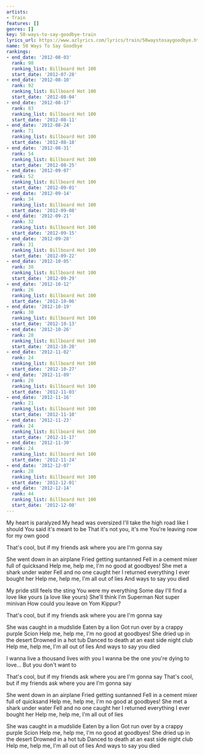 ```yaml
---
artists:
- Train
features: []
genres: []
key: 50-ways-to-say-goodbye-train
lyrics_url: https://www.azlyrics.com/lyrics/train/50waystosaygoodbye.html
name: 50 Ways To Say Goodbye
rankings:
- end_date: '2012-08-03'
  rank: 98
  ranking_list: Billboard Hot 100
  start_date: '2012-07-28'
- end_date: '2012-08-10'
  rank: 92
  ranking_list: Billboard Hot 100
  start_date: '2012-08-04'
- end_date: '2012-08-17'
  rank: 83
  ranking_list: Billboard Hot 100
  start_date: '2012-08-11'
- end_date: '2012-08-24'
  rank: 71
  ranking_list: Billboard Hot 100
  start_date: '2012-08-18'
- end_date: '2012-08-31'
  rank: 54
  ranking_list: Billboard Hot 100
  start_date: '2012-08-25'
- end_date: '2012-09-07'
  rank: 52
  ranking_list: Billboard Hot 100
  start_date: '2012-09-01'
- end_date: '2012-09-14'
  rank: 34
  ranking_list: Billboard Hot 100
  start_date: '2012-09-08'
- end_date: '2012-09-21'
  rank: 32
  ranking_list: Billboard Hot 100
  start_date: '2012-09-15'
- end_date: '2012-09-28'
  rank: 31
  ranking_list: Billboard Hot 100
  start_date: '2012-09-22'
- end_date: '2012-10-05'
  rank: 30
  ranking_list: Billboard Hot 100
  start_date: '2012-09-29'
- end_date: '2012-10-12'
  rank: 26
  ranking_list: Billboard Hot 100
  start_date: '2012-10-06'
- end_date: '2012-10-19'
  rank: 30
  ranking_list: Billboard Hot 100
  start_date: '2012-10-13'
- end_date: '2012-10-26'
  rank: 28
  ranking_list: Billboard Hot 100
  start_date: '2012-10-20'
- end_date: '2012-11-02'
  rank: 24
  ranking_list: Billboard Hot 100
  start_date: '2012-10-27'
- end_date: '2012-11-09'
  rank: 20
  ranking_list: Billboard Hot 100
  start_date: '2012-11-03'
- end_date: '2012-11-16'
  rank: 21
  ranking_list: Billboard Hot 100
  start_date: '2012-11-10'
- end_date: '2012-11-23'
  rank: 24
  ranking_list: Billboard Hot 100
  start_date: '2012-11-17'
- end_date: '2012-11-30'
  rank: 24
  ranking_list: Billboard Hot 100
  start_date: '2012-11-24'
- end_date: '2012-12-07'
  rank: 28
  ranking_list: Billboard Hot 100
  start_date: '2012-12-01'
- end_date: '2012-12-14'
  rank: 44
  ranking_list: Billboard Hot 100
  start_date: '2012-12-08'
---
```


My heart is paralyzed
My head was oversized
I'll take the high road like I should
You said it's meant to be
That it's not you, it's me
You're leaving now for my own good

That's cool, but if my friends ask where you are I'm gonna say

She went down in an airplane
Fried getting suntanned
Fell in a cement mixer full of quicksand
Help me, help me, I'm no good at goodbyes!
She met a shark under water
Fell and no one caught her
I returned everything I ever bought her
Help me, help me, I'm all out of lies
And ways to say you died

My pride still feels the sting
You were my everything
Some day I'll find a love like yours (a love like yours)
She'll think I'm Superman
Not super minivan
How could you leave on Yom Kippur?

That's cool, but if my friends ask where you are I'm gonna say

She was caught in a mudslide
Eaten by a lion
Got run over by a crappy purple Scion
Help me, help me, I'm no good at goodbyes!
She dried up in the desert
Drowned in a hot tub
Danced to death at an east side night club
Help me, help me, I'm all out of lies
And ways to say you died

I wanna live a thousand lives with you
I wanna be the one you're dying to love...
But you don't want to

That's cool, but if my friends ask where you are I'm gonna say
That's cool, but if my friends ask where you are I'm gonna say

She went down in an airplane
Fried getting suntanned
Fell in a cement mixer full of quicksand
Help me, help me, I'm no good at goodbyes!
She met a shark under water
Fell and no one caught her
I returned everything I ever bought her
Help me, help me, I'm all out of lies

She was caught in a mudslide
Eaten by a lion
Got run over by a crappy purple Scion
Help me, help me, I'm no good at goodbyes!
She dried up in the desert
Drowned in a hot tub
Danced to death at an east side night club
Help me, help me, I'm all out of lies
And ways to say you died



